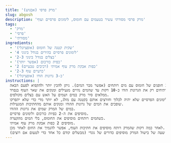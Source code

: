 ```yaml
---
title: 'מרק פרסי (אבגוש)'
slug: abgosh
description: 'מרק פרסי מסורתי עשיר בטעמים עם חומוס, לימונים פרסיים ועוף'
tags:
  - 'מרק'
  - 'פרסי'
  - 'מסורתי'
ingredients:
  - 'שקית קטנה של חומוס (אופציונלי)'
  - '4 לימונים פרסיים בהירים בגודל בינוני'
  - '2-3 בצלים בגודל בינוני'
  - 'כפית כורכום (אפשר יותר)'
  - '2 כפות אבקת מרק עוף אמיתי (רכיבים טבעיים)'
  - '2-3 כרעיים עוף'
  - 'כ-3 גרונות הודו (אופציונלי)'
instructions: |
  שמים בקערה 2 חופנים של חומוס עם מים רותחים (אפשר מבר המים). ניתן להכין יותר ולהקפיא לפעם הבאה.
  בסיר נפרד קטן, מרתיחים רק את הגרונות הודו כ-10 דקות עד שהמים נהיים מגעילים ומנקים את שאר העוף בנפרד.
  ממלאים סיר מרק במים ושמים על האש עם בצלים מקולפים.
  שוטפים את הלימונים הפרסיים שלא יהיה לכלוך וחורצים אותם בקטנה עם מזלג, לא יותר מדי כדי שלא יתפרקו.
  שופכים את המים של גרונות ההודו ומנקים אותם מהחתיכות המגעילות.
  במים של המרק שמים את גרונות ההודו.
  מוסיפים את ה-2 כפיות כורכום ולימונים פרסיים.
  כשהמים רותחים מוסיפים את החומוס, בלי המים מהקערה.
  מוסיפים 2 כפות אבקת מרק עוף אמיתי.
  לאחר כמה דקות שהמרק רותח מוסיפים את חתיכות העוף, אפשר להנמיך את החום לאחר מכן.
  אם יש תערובת גונדי אז לאחר שעה של בישול המרק מוסיפים כדורים של גונדי (מבשלים קודם כל אחד כדי לטעום אם רוצים).
---
```


